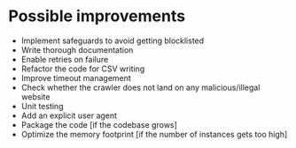 # Possible improvements

- Implement safeguards to avoid getting blocklisted
- Write thorough documentation
- Enable retries on failure
- Refactor the code for CSV writing
- Improve timeout management
- Check whether the crawler does not land on any malicious/illegal website
- Unit testing
- Add an explicit user agent
- Package the code [if the codebase grows]
- Optimize the memory footprint [if the number of instances gets too high]
